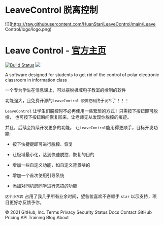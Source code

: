 # LeaveControl 脱离控制

![](https://raw.githubusercontent.com/HuanStar/LeaveControl/main/Leave Control/logo/logo.png)

Leave Control - [官方主页](https://leavecontrol.rf.gd)
=========================
<p align="left">
    <a href='https://leavecontrol.rf.gd'><img src='https://img.shields.io/github/stars/HuanStar/LeaveControl' alt="Build Status"></a>  
    <a href='https://leavecontrol.rf.gd'><img src='https://img.shields.io/github/issues/HuanStar/LeaveControl'></a>
</p>

A software designed for students to get rid of the control of polar electronic classroom in information class

一个专为学生在信息课上，可以摆脱极域电子教室的控制的软件

功能强大，且免费开源的`LeaveControl 脱离控制`终于`发布`了！！！

`LeaveControl` 让学生们脱控时不必再使用一些繁琐的方式！只需按下按钮即可脱控， 也可按下按钮瞬间恢复回来，让老师无从发现你脱控的痕迹。

并且，后续会持续开发更多的功能， 让`LeaveControl`能用得更顺手，目标开发功能:

* 按下快捷键即可进行脱控、恢复

* 让极域最小化，达到快速脱控、恢复的目的

* 增加一些自定义功能，如自定义背景啥的

* 增加一个首次使用引导系统

* 添加对同机房同学进行恶搞的功能

`这个小东西` 占用了我几乎所有业余时间，望各位喜欢不吝顺手 `star` 以示支持，项目更好亦反馈予你。

© 2021 GitHub, Inc.
Terms
Privacy
Security
Status
Docs
Contact GitHub
Pricing
API
Training
Blog
About

